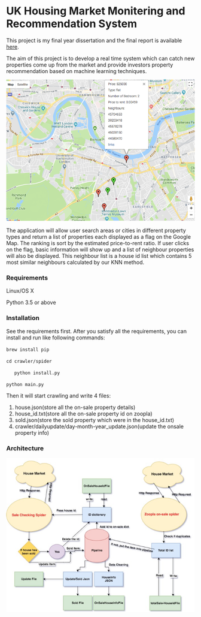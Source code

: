 # UK Housing Market Monitering and Recommendation System

This project is my final year dissertation and the final report is available [here](https://www.academia.edu/s/7b571b33fb/implementation-and-study-of-k-nearest-neighbour-and-regression-algorithm-for-real-time-housing-market-recommendation-application?source=link). 

The aim of this project is to develop a real time system which can catch new properties come up from the market and provide investors property recommendation based on machine learning techniques.  



![google-map](https://github.com/wasamisam0119/UG_Dissertation/blob/newdev/attachment/google_map.png?raw=true)

The application will allow user search areas or cities in different property types and return
a list of properties each displayed as a flag on the Google Map. The ranking is sort by the
estimated price-to-rent ratio. If user clicks on the flag, basic information will show up and
a list of neighbour properties will also be displayed. This neighbour list is a house id list
which contains 5 most similar neighbours calculated by our KNN method.

### Requirements   

Linux/OS X

Python 3.5 or above

### Installation 

See the requirements first. After you satisfy all the requirements, you can install and run like following commands:

`brew install pip`

`cd crawler/spider`

`	python install.py`

`python main.py`

Then it will start crawling and write 4 files:

1. house.json(store all the on-sale property details)
2. house_id.txt(store all the on-sale property id on zoopla)
3. sold.json(store the sold property which were in the house_id.txt)
4. crawler/dailyupdate/day-month-year_update.json(update the onsale property info)


### Architecture

![arch](https://github.com/wasamisam0119/UG_Dissertation/blob/newdev/attachment/systemdiagram.jpg)

